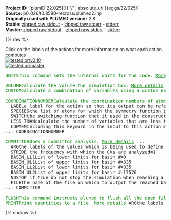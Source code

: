 **Project ID:** [plumID:22.025]({{ '/' | absolute_url }}eggs/22/025/)  
**Source:** p0.026/t0.8580-recross/plumed2.inp  
**Originally used with PLUMED version:** 2.8  
**Stable:** [zipped raw stdout](plumed2.inp.plumed.stdout.txt.zip) - [zipped raw stderr](plumed2.inp.plumed.stderr.txt.zip) - [stderr](plumed2.inp.plumed.stderr)  
**Master:** [zipped raw stdout](plumed2.inp.plumed_master.stdout.txt.zip) - [zipped raw stderr](plumed2.inp.plumed_master.stderr.txt.zip) - [stderr](plumed2.inp.plumed_master.stderr)  

{% raw %}
<div class="plumedpreheader">
<div class="headerInfo" id="value_details_data/p0.026/t0.8580-recross/plumed2.inp"> Click on the labels of the actions for more information on what each action computes </div>
<div class="containerBadge">
<div class="headerBadge"><a href="plumed2.inp.plumed.stderr"><img src="https://img.shields.io/badge/v2.10-passing-green.svg" alt="tested onv2.10" /></a></div>
<div class="headerBadge"><a href="plumed2.inp.plumed_master.stderr"><img src="https://img.shields.io/badge/master-passing-green.svg" alt="tested onmaster" /></a></div>
</div>
</div>
<pre class="plumedlisting">
<span class="plumedtooltip" style="color:green">UNITS<span class="right">This command sets the internal units for the code. <a href="https://www.plumed.org/doc-master/user-doc/html/UNITS" style="color:green">More details</a><i></i></span></span> <span class="plumedtooltip">NATURAL<span class="right"> use natural units<i></i></span></span>
<br/><span style="display:none;" id="data/p0.026/t0.8580-recross/plumed2.inp">The UNITS action with label <b></b> calculates something</span><span class="plumedtooltip" style="color:green">VOLUME<span class="right">Calculate the volume the simulation box. <a href="https://www.plumed.org/doc-master/user-doc/html/VOLUME" style="color:green">More details</a><i></i></span></span> <span class="plumedtooltip">LABEL<span class="right">a label for the action so that its output can be referenced in the input to other actions<i></i></span></span>=<b name="data/p0.026/t0.8580-recross/plumed2.inpvol" onclick='showPath("data/p0.026/t0.8580-recross/plumed2.inp","data/p0.026/t0.8580-recross/plumed2.inpvol","data/p0.026/t0.8580-recross/plumed2.inpvol","brown")'>vol</b>
<span style="display:none;" id="data/p0.026/t0.8580-recross/plumed2.inpvol">The VOLUME action with label <b>vol</b> calculates the following quantities:<table  align="center" frame="void" width="95%" cellpadding="5%"><tr><td width="5%"><b> Quantity </b>  </td><td><b> Description </b> </td></tr><tr><td width="5%">vol.value</td><td>the volume of simulation box</td></tr></table></span><span class="plumedtooltip" style="color:green">CUSTOM<span class="right">Calculate a combination of variables using a custom expression. <a href="https://www.plumed.org/doc-master/user-doc/html/CUSTOM" style="color:green">More details</a><i></i></span></span> <span class="plumedtooltip">ARG<span class="right">the values input to this function<i></i></span></span>=<b name="data/p0.026/t0.8580-recross/plumed2.inpvol">vol</b> <span class="plumedtooltip">FUNC<span class="right">the function you wish to evaluate<i></i></span></span>=x/17576 <span class="plumedtooltip">PERIODIC<span class="right">if the output of your function is periodic then you should specify the periodicity of the function<i></i></span></span>=NO <span class="plumedtooltip">LABEL<span class="right">a label for the action so that its output can be referenced in the input to other actions<i></i></span></span>=<b name="data/p0.026/t0.8580-recross/plumed2.inpmolvol" onclick='showPath("data/p0.026/t0.8580-recross/plumed2.inp","data/p0.026/t0.8580-recross/plumed2.inpmolvol","data/p0.026/t0.8580-recross/plumed2.inpmolvol","brown")'>molvol</b>
<br/><span style="display:none;" id="data/p0.026/t0.8580-recross/plumed2.inpmolvol">The CUSTOM action with label <b>molvol</b> calculates the following quantities:<table  align="center" frame="void" width="95%" cellpadding="5%"><tr><td width="5%"><b> Quantity </b>  </td><td><b> Description </b> </td></tr><tr><td width="5%">molvol.value</td><td>an arbitrary function</td></tr></table></span><span class="plumedtooltip" style="color:green">COORDINATIONNUMBER<span class="right">Calculate the coordination numbers of atoms so that you can then calculate functions of the distribution of <a href="https://www.plumed.org/doc-master/user-doc/html/COORDINATIONNUMBER" style="color:green">More details</a><i></i></span></span> ...
  <span class="plumedtooltip">LABEL<span class="right">a label for the action so that its output can be referenced in the input to other actions<i></i></span></span>=<b name="data/p0.026/t0.8580-recross/plumed2.inpcoord" onclick='showPath("data/p0.026/t0.8580-recross/plumed2.inp","data/p0.026/t0.8580-recross/plumed2.inpcoord","data/p0.026/t0.8580-recross/plumed2.inpcoord","brown")'>coord</b>
  <span class="plumedtooltip">SPECIES<span class="right">the list of atoms for which the symmetry function is being calculated and the atoms that can be in the environments<i></i></span></span>=1-17576
  <span class="plumedtooltip">SWITCH<span class="right">the switching function that it used in the construction of the contact matrix. Options for this keyword are explained in the documentation for <a href="https://www.plumed.org/doc-master/user-doc/html/LESS_THAN">LESS_THAN</a>.<i></i></span></span>={RATIONAL R_0=1.6 D_MAX=2.5}
  <span class="plumedtooltip">LESS_THAN<span class="right">calculate the number of variables that are less than a certain target value. Options for this keyword are explained in the documentation for <a href="https://www.plumed.org/doc-master/user-doc/html/LESS_THAN">LESS_THAN</a>.<i></i></span></span>={RATIONAL R_0=5 D_MAX=7.5 NN=12}
  <span class="plumedtooltip">LOWMEM<span class="right">Including this keyword in the input to this action makes no difference to the calculation performed it was used in older versions of PLUMED and is provided here for back compatibility only<i></i></span></span>
... COORDINATIONNUMBER
<br/><span style="display:none;" id="data/p0.026/t0.8580-recross/plumed2.inpcoord">The COORDINATIONNUMBER action with label <b>coord</b> calculates the following quantities:<table  align="center" frame="void" width="95%" cellpadding="5%"><tr><td width="5%"><b> Quantity </b>  </td><td><b> Description </b> </td></tr><tr><td width="5%">coord.lessthan</td><td>the number of colvars that have a value less than a threshold</td></tr><tr><td width="5%">coord.value</td><td>the coordination numbers of the specified atoms</td></tr></table></span><span class="plumedtooltip" style="color:green">COMMITTOR<span class="right">Does a committor analysis. <a href="https://www.plumed.org/doc-master/user-doc/html/COMMITTOR" style="color:green">More details</a><i></i></span></span> ...
  <span class="plumedtooltip">ARG<span class="right">the labels of the values which is being used to define the committor surface<i></i></span></span>=<b name="data/p0.026/t0.8580-recross/plumed2.inpcoord">coord.lessthan</b>
  <span class="plumedtooltip">STRIDE<span class="right"> the frequency with which the CVs are analyzed<i></i></span></span>=1
  <span class="plumedtooltip">BASIN_LL1<span class="right">List of lower limits for basin #<i></i></span></span>=0
  <span class="plumedtooltip">BASIN_UL1<span class="right">List of upper limits for basin #<i></i></span></span>=335
  <span class="plumedtooltip">BASIN_LL2<span class="right">List of lower limits for basin #<i></i></span></span>=335
  <span class="plumedtooltip">BASIN_UL2<span class="right">List of upper limits for basin #<i></i></span></span>=17576
  <span class="plumedtooltip">NOSTOP<span class="right"> if true do not stop the simulation when reaching a basin but just keep track of it<i></i></span></span>
  <span class="plumedtooltip">FILE<span class="right">the name of the file on which to output the reached basin<i></i></span></span>=commit
... COMMITTOR
<br/><span class="plumedtooltip" style="color:green">FLUSH<span class="right">This command instructs plumed to flush all the open files with a user specified frequency. <a href="https://www.plumed.org/doc-master/user-doc/html/FLUSH" style="color:green">More details</a><i></i></span></span> <span class="plumedtooltip">STRIDE<span class="right">the frequency with which all the open files should be flushed<i></i></span></span>=2000
<span class="plumedtooltip" style="color:green">PRINT<span class="right">Print quantities to a file. <a href="https://www.plumed.org/doc-master/user-doc/html/PRINT" style="color:green">More details</a><i></i></span></span> <span class="plumedtooltip">ARG<span class="right">the labels of the values that you would like to print to the file<i></i></span></span>=<b name="data/p0.026/t0.8580-recross/plumed2.inpmolvol">molvol</b>,<b name="data/p0.026/t0.8580-recross/plumed2.inpcoord">coord.lessthan</b> <span class="plumedtooltip">STRIDE<span class="right"> the frequency with which the quantities of interest should be output<i></i></span></span>=200 <span class="plumedtooltip">FILE<span class="right">the name of the file on which to output these quantities<i></i></span></span>=colvar
</pre>
{% endraw %}
